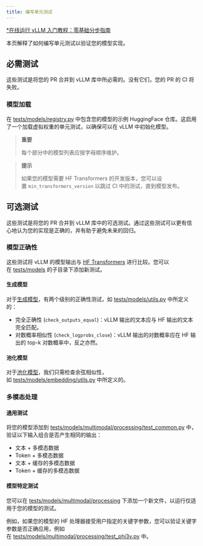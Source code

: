```yaml
---
title: 编写单元测试
---
```


[\*在线运行 vLLM 入门教程：零基础分步指南](https://openbayes.com/console/public/tutorials/rXxb5fZFr29?utm_source=vLLM-CNdoc&utm_medium=vLLM-CNdoc-V1&utm_campaign=vLLM-CNdoc-V1-25ap)

本页解释了如何编写单元测试以验证您的模型实现。

## 必需测试

这些测试是将您的 PR 合并到 vLLM 库中所必需的。没有它们，您的 PR 的 CI 将失败。

### 模型加载

在 [tests/models/registry.py](https://github.com/vllm-project/vllm/blob/main/tests/models/registry.py) 中包含您的模型的示例 HuggingFace 仓库。这启用了一个加载虚拟权重的单元测试，以确保可以在 vLLM 中初始化模型。

> **重要**
> 
> 每个部分中的模型列表应按字母顺序维护。

> **提示**
> 
> 如果您的模型需要 HF Transformers 的开发版本，您可以设置 `min_transformers_version` 以跳过 CI 中的测试，直到模型发布。

## 可选测试

这些测试是将您的 PR 合并到 vLLM 库中的可选测试。通过这些测试可以更有信心地认为您的实现是正确的，并有助于避免未来的回归。

### 模型正确性

这些测试将 vLLM 的模型输出与 [HF Transformers](https://github.com/huggingface/transformers) 进行比较。您可以在 [tests/models](https://github.com/vllm-project/vllm/tree/main/tests/models) 的子目录下添加新测试。

#### 生成模型

对于[生成模型](https://docs.vllm.ai/en/latest/models/generative_models.html#generative-models)，有两个级别的正确性测试，如 [tests/models/utils.py](https://github.com/vllm-project/vllm/blob/main/tests/models/utils.py) 中所定义的：

- 完全正确性 (`check_outputs_equal`)：vLLM 输出的文本应与 HF 输出的文本完全匹配。
- 对数概率相似性 (`check_logprobs_close`)：vLLM 输出的对数概率应在 HF 输出的 top-k 对数概率中，反之亦然。

#### 池化模型

对于[池化模型](https://docs.vllm.ai/en/latest/models/pooling_models.html#pooling-models)，我们只需检查余弦相似性，如 [tests/models/embedding/utils.py](https://github.com/vllm-project/vllm/blob/main/tests/models/embedding/utils.py) 中所定义的。

### 多模态处理

#### 通用测试

将您的模型添加到 [tests/models/multimodal/processing/test_common.py](https://github.com/vllm-project/vllm/blob/main/tests/models/multimodal/processing/test_common.py) 中，验证以下输入组合是否产生相同的输出：

- 文本 + 多模态数据
- Token + 多模态数据
- 文本 + 缓存的多模态数据
- Token + 缓存的多模态数据

#### 模型特定测试

您可以在 [tests/models/multimodal/processing](https://github.com/vllm-project/vllm/tree/main/tests/models/multimodal/processing) 下添加一个新文件，以运行仅适用于您的模型的测试。

例如，如果您的模型的 HF 处理器接受用户指定的关键字参数，您可以验证关键字参数是否正确应用，例如在 [tests/models/multimodal/processing/test_phi3v.py](https://github.com/vllm-project/vllm/blob/main/tests/models/multimodal/processing/test_phi3v.py) 中。
